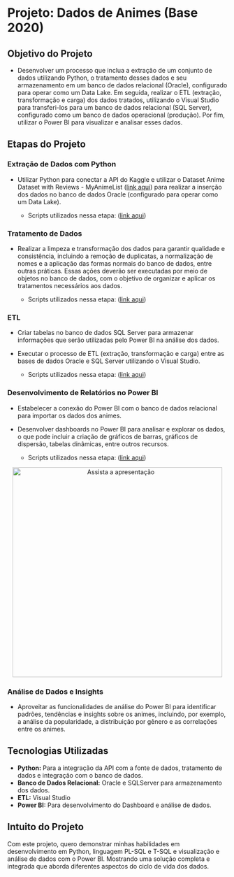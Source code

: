 # Projeto: Dados de Animes (Base 2020)

## Objetivo do Projeto

- Desenvolver um processo que inclua a extração de um conjunto de dados utilizando Python, o tratamento desses dados e seu armazenamento em um banco de dados relacional (Oracle), configurado para operar como um Data Lake. Em seguida, realizar o ETL (extração, transformação e carga) dos dados tratados, utilizando o Visual Studio para transferi-los para um banco de dados relacional (SQL Server), configurado como um banco de dados operacional (produção). Por fim, utilizar o Power BI para visualizar e analisar esses dados.

## Etapas do Projeto

### Extração de Dados com Python

- Utilizar Python para conectar a API do Kaggle e utilizar o Dataset Anime Dataset with Reviews - MyAnimeList ([link aqui](./https://www.kaggle.com/datasets/marlesson/myanimelist-dataset-animes-profiles-reviews)) para realizar a inserção dos dados no banco de dados Oracle (configurado para operar como um Data Lake).

  * Scripts utilizados nessa etapa: ([link aqui](./Scripts_Base_DL))

### Tratamento de Dados

- Realizar a limpeza e transformação dos dados para garantir qualidade e consistência, incluindo a remoção de duplicatas, a normalização de nomes e a aplicação das formas normais do banco de dados, entre outras práticas. Essas ações deverão ser executadas por meio de objetos no banco de dados, com o objetivo de organizar e aplicar os tratamentos necessários aos dados.

   * Scripts utilizados nessa etapa: ([link aqui](./Scripts_Base_DL))

### ETL
 
- Criar tabelas no banco de dados SQL Server para armazenar informações que serão utilizadas pelo Power BI na análise dos dados.
- Executar o processo de ETL (extração, transformação e carga) entre as bases de dados Oracle e SQL Server utilizando o Visual Studio.

   * Scripts utilizados nessa etapa: ([link aqui](./Scripts_Base_DL))
 
### Desenvolvimento de Relatórios no Power BI

- Estabelecer a conexão do Power BI com o banco de dados relacional para importar os dados dos animes.
- Desenvolver dashboards no Power BI para analisar e explorar os dados, o que pode incluir a criação de gráficos de barras, gráficos de dispersão, tabelas dinâmicas, entre outros recursos.

   * Scripts utilizados nessa etapa: ([link aqui](./Scripts_Base_DL))

<div align="center">
  <a href="https://app.powerbi.com/view?r=eyJrIjoiZTkxODczMWQtNGJmZS00MDU0LTllZDktMzRiNzNkYTFkMjM1IiwidCI6IjcwNjBlYjFhLWZkY2MtNGVhOS05MTk4LWQ5N2FhNDkyZmJjMiJ9" target="_blank">
    <img src="" alt="Assista a apresentação" width="480" />
  </a>
</div>
 
### Análise de Dados e Insights

- Aproveitar as funcionalidades de análise do Power BI para identificar padrões, tendências e insights sobre os animes, incluindo, por exemplo, a análise da popularidade, a distribuição por gênero e as correlações entre os animes.

## Tecnologias Utilizadas

- **Python:** Para a integração da API com a fonte de dados, tratamento de dados e integração com o banco de dados.
- **Banco de Dados Relacional:** Oracle e SQLServer para armazenamento dos dados.
- **ETL:** Visual Studio
- **Power BI:** Para desenvolvimento do Dashboard e análise de dados.

## Intuito do Projeto

Com este projeto, quero demonstrar minhas habilidades em desenvolvimento em Python, linguagem PL-SQL e T-SQL e visualização e análise de dados com o Power BI. Mostrando uma solução completa e integrada que aborda diferentes aspectos do ciclo de vida dos dados.
